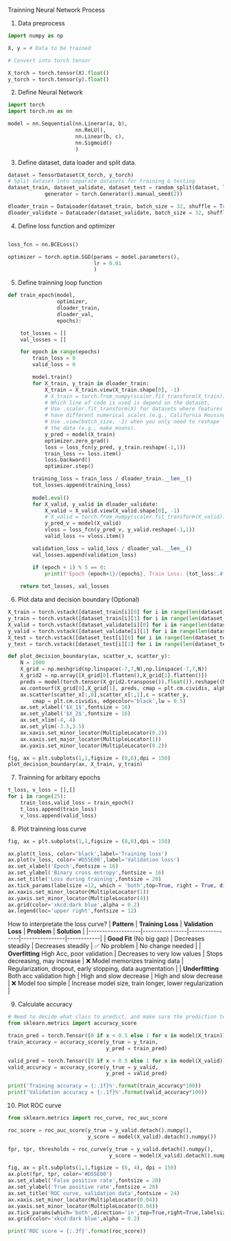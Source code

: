 Trainning Neural Network Process


1. Data preprocess
```python
import numpy as np

X, y = # Data to be trained

# Convert into torch tensor

X_torch = torch.tensor(X).float()
y_torch = torch.tensor(y).float()
```

2. Define Neural Network

```python
import torch
import torch.nn as nn

model = nn.Sequential(nn.Linerar(a, b),
                      nn.ReLU(),
                      nn.Linear(b, c),
                      nn.Sigmoid()
                      )
```

3. Define dataset, data loader and split data.
   
```python
dataset = TensorDataset(X_torch, y_torch)
# Split dataset into separate datasets for training & testing
dataset_train, dataset_validate, dataset_test = random_split(dataset, lengths = [0.6,0.2,0.2], 
            generator = torch.Generator().manual_seed(2)) 

dloader_train = DataLoader(dataset_train, batch_size = 32, shuffle = True)
dloader_validate = DataLoader(dataset_validate, batch_size = 32, shuffle = True)
```

4. Define loss function and optimizer

```python

loss_fcn = nn.BCELoss()

optimizer = torch.optim.SGD(params = model.parameters(),
                            lr = 0.01
                            )
```

5. Define trainning loop function

```python
def train_epoch(model, 
                optimizer, 
                dloader_train, 
                dloader_val, 
                epochs):

    tot_losses = []
    val_losses = []

    for epoch in range(epochs)
        train_loss = 0
        valid_loss = 0

        model.train()
        for X_train, y_train in dloader_train:
            X_train = X_train.view(X_train.shape[0], -1)
            # X_train = torch.from_numpy(scaler.fit_transform(X_train)).to(torch.float)
            # Which line of code is used is depend on the dataset, 
            # Use .scaler.fit_transform(X) for datasets where features 
            # have different numerical scales (e.g., California Housing).
            # Use .view(batch_size, -1) when you only need to reshape 
            # the data (e.g., make_moons).
            y_pred = model(X_train)
            optimizer.zero_grad()
            loss = loss_fcn(y_pred, y_train.reshape(-1,1))
            train_loss += loss.item()
            loss.backward()
            optimizer.step()

        training_loss = train_loss / dloader_train.__len__()
        tot_losses.append(training_loss)
        
        model.eval()
        for X_valid, y_valid in dloader_validate:
            X_valid = X_valid.view(X_valid.shape[0], -1)
            # X_valid = torch.from_numpy(scaler.fit_transform(X_valid)).to(torch.float)
            y_pred_v = model(X_valid)
            vloss = loss_fcn(y_pred_v, y_valid.reshape(-1,1))
            valid_loss += vloss.item()

        validation_loss = valid_loss / dloader_val.__len__()
        val_losses.append(validation_loss)

        if (epoch + 1) % 5 == 0:
            print(f'Epoch {epoch+1}/{epochs}, Train Loss: {tot_loss:.4f}, Val Loss: {valid_loss:.4f}')
    
    return tot_losses, val_losses
```



6. Plot data and decision boundary (Optional)

```python
X_train = torch.vstack([dataset_train[i][0] for i in range(len(dataset_train))])
y_train = torch.vstack([dataset_train[i][1] for i in range(len(dataset_train))])
X_valid = torch.vstack([dataset_validate[i][0] for i in range(len(dataset_validate))])
y_valid = torch.vstack([dataset_validate[i][1] for i in range(len(dataset_validate))])
X_test = torch.vstack([dataset_test[i][0] for i in range(len(dataset_test))])
y_test = torch.vstack([dataset_test[i][1] for i in range(len(dataset_test))])

def plot_decision_boundary(ax, scatter_x, scatter_y):
    N = 1000
    X_grid = np.meshgrid(np.linspace(-7,7,N),np.linspace(-7,7,N))
    X_grid2 = np.array([X_grid[0].flatten(),X_grid[1].flatten()])
    preds = model(torch.tensor(X_grid2.transpose()).float()).reshape((N, N)).detach()
    ax.contourf(X_grid[0],X_grid[1], preds, cmap = plt.cm.cividis, alpha = 0.5)
    ax.scatter(scatter_x[:,0],scatter_x[:,1],c = scatter_y, 
        cmap = plt.cm.cividis, edgecolor='black',lw = 0.5)
    ax.set_xlabel('$X_1$',fontsize = 16)
    ax.set_ylabel('$X_2$',fontsize = 16)
    ax.set_xlim(-4, 4)
    ax.set_ylim(-3.5,3.5)
    ax.xaxis.set_minor_locator(MultipleLocator(0.2))
    ax.xaxis.set_major_locator(MultipleLocator(1))
    ax.yaxis.set_minor_locator(MultipleLocator(0.2))

fig, ax = plt.subplots(1,1,figsize = (8,6),dpi = 150)
plot_decision_boundary(ax, X_train, y_train)
```

7. Trainning for arbitary epochs
   
```python
t_loss, v_loss = [],[]
for i in range(25):
    train_loss,valid_loss = train_epoch()
    t_loss.append(train_loss)
    v_loss.append(valid_loss)
```

8. Plot trainning loss curve
   
``` python
fig, ax = plt.subplots(1,1,figsize = (8,6),dpi = 150)

ax.plot(t_loss, color='black',label='Training loss')
ax.plot(v_loss, color='#D55E00',label='Validation loss')
ax.set_xlabel('Epoch',fontsize = 16)
ax.set_ylabel('Binary cross entropy',fontsize = 16)
ax.set_title('Loss during training',fontsize = 20)
ax.tick_params(labelsize =12, which = 'both',top=True, right = True, direction='in')
ax.xaxis.set_minor_locator(MultipleLocator(1))
ax.yaxis.set_minor_locator(MultipleLocator(4))
ax.grid(color='xkcd:dark blue',alpha = 0.2)
ax.legend(loc='upper right',fontsize = 12)
```

How to interpretate the loss curve?
| **Pattern**       | **Training Loss** | **Validation Loss** | **Problem**         | **Solution** |
|-------------------|----------------|----------------|----------------|------------|
| **Good Fit** (No big gap)      | Decreases steadily | Decreases steadily | ✅ No problem | No change needed |
| **Overfitting** High Acc, poor validation   | Decreases to very low values | Stops decreasing, may increase | ❌ Model memorizes training data | Regularization, dropout, early stopping, data augmentation |
| **Underfitting** Both acc validation high | High and slow decrease | High and slow decrease | ❌ Model too simple | Increase model size, train longer, lower regularization |

9. Calculate accuracy
```python
# Need to decide what class to predict, and make sure the prediction tensor is in the right shape
from sklearn.metrics import accuracy_score

train_pred = torch.Tensor([0 if x < 0.5 else 1 for x in model(X_train)]).reshape(y_train.shape)
train_accuracy = accuracy_score(y_true = y_train,
                                y_pred = train_pred)

valid_pred = torch.Tensor([0 if x < 0.5 else 1 for x in model(X_valid)]).reshape(y_valid.shape)
valid_accuracy = accuracy_score(y_true = y_valid,
                                y_pred = valid_pred)

print('Training accuracy = {:.1f}%'.format(train_accuracy*100))
print('Validation accuracy = {:.1f}%'.format(valid_accuracy*100))
```

10. Plot ROC curve
```python
from sklearn.metrics import roc_curve, roc_auc_score

roc_score = roc_auc_score(y_true = y_valid.detach().numpy(),
                          y_score = model(X_valid).detach().numpy())

fpr, tpr, thresholds = roc_curve(y_true = y_valid.detach().numpy(),
                                 y_score = model(X_valid).detach().numpy())

fig, ax = plt.subplots(1,1,figsize = (6, 4), dpi = 150)
ax.plot(fpr, tpr, color='#D55E00')
ax.set_xlabel('False positive rate',fontsize = 20)
ax.set_ylabel('True positive rate',fontsize = 20)
ax.set_title('ROC curve, validation data',fontsize = 24)
ax.xaxis.set_minor_locator(MultipleLocator(0.04))
ax.yaxis.set_minor_locator(MultipleLocator(0.04))
ax.tick_params(which='both',direction='in',top=True,right=True,labelsize = 16)
ax.grid(color='xkcd:dark blue',alpha = 0.2)

print('ROC score = {:.3f}'.format(roc_score))
```